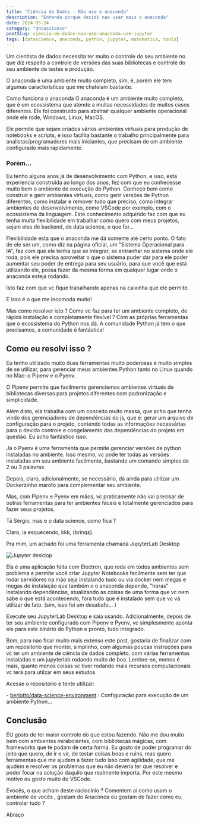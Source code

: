 ```yaml
---
title: "Ciência de Dados - Não use o anaconda"
description: "Entenda porque decidi nao usar mais o anaconda"
date: 2024-05-24
category: "datascience"
postSlug: ciencia-de-dados-nao-use-anaconda-use-jupyter
tags: [datascience, anaconda, python, jupyter, matematica, tools]
---
```


Um cientista de dados necessita ter muito o controle do seu ambiente no que diz respeito a controle de versões das suas bibliotecas e controle do seu ambiente de testes e produção.

O anaconda é uma ambiente muito completo, sim, é, porém ele tem algumas características que me chateiam bastante.

Como funciona o anaconda
O anaconda é um ambiente muito completo, que é um ecossistema que atende a muitas necessidades de muitos casos diferentes. Ele foi construído para abstrair qualquer ambiente operacional onde ele rode, Windows, Linux, MacOS.

Ele permite que sejam criados vários ambientes virtuais para produção de notebooks e scripts, e isso facilita bastante o trabalho principalmente para analistas/programadores mais iniciantes, que precisam de um ambiente configurado mais rapidamente.

### Porém…

Eu tenho alguns anos já de desenvolvimento com Python, e isso, esta experiencia construída ao longo dos anos, fez com que eu conhecesse muito bem o ambiente de execução do Python. Conheço bem como construir e gerir ambientes virtuais, como gerir versões de Python diferentes, como instalar e remover tudo que preciso, como integrar ambientes de desenvolvimento, como VSCode por exemplo, com o ecossistema da linguagem. Este conhecimento adquirido faz com que eu tenha muita flexibilidade em trabalhar como quero com meus projetos, sejam eles de backend, de data science, o que for…

Flexibilidade esta que o anaconda me dá somente até certo ponto. O fato de ele ser um, como diz na página oficial, um "Sistema Operacional para IA", faz com que ele tenha que se integrar, se entranhar no sistema onde ele roda, pois ele precisa aproveitar o que o sistema puder dar para ele poder aumentar seu poder de entrega para seu usuário, para que você que está utilizando ele, possa fazer da mesma forma em qualquer lugar onde o anaconda esteja rodando.

Isto faz com que vc fique trabalhando apenas na caixinha que ele permite.

E isso é o que me incomoda muito!

Mas como resolver isto ? Como vc faz para ter um ambiente completo, de rápida instalação e completamente flexível ? Com as próprias ferramentas que o ecossistema do Python nos dá. A comunidade Python já tem o que precisamos, a comunidade é fantástica!

## Como eu resolvi isso ?

Eu tenho utilizado muito duas ferramentas muito poderosas e muito simples de se utilizar, para gerenciar meus ambientes Python tanto no Linux quando no Mac: o Pipenv e o Pyenv.

O Pipenv permite que facilmente gerenciemos ambientes virtuais de bibliotecas diversas para projetos diferentes com padronização e simplicidade.

Além disto, ela trabalha com um conceito muito massa, que acho que tenha vindo dos gerenciadores de dependências do js, que é: gerar um arquivo de configuração para o projeto, contendo todas as informações necessárias para o devido controle e congelamento das dependências do projeto em questão. Eu acho fantástico isso.

Já o Pyenv é uma ferramenta que permite gerenciar versões de python instaladas no ambiente. Isso mesmo, vc pode ter todas as versões instaladas em seu ambiente facilmente, bastando um comando simples de 2 ou 3 palavras.

Depois, claro, adicionalmente, se necessário, dá ainda para utilizar um Dockerzinho maroto para complementar seu ambiente.

Mas, com Pipenv e Pyenv em mãos, vc praticamente não vai precisar de outras ferramentas para ter ambientes fáceis e totalmente gerenciados para fazer seus projetos.

Tá Sérgio, mas e o data science, como fica ?

Claro, ia esquecendo, kkk, (brinqs).

Pra mim, um achado foi uma ferramenta chamada JupyterLab Desktop

![Jupyter desktop](https://github.com/jupyterlab/jupyterlab-desktop/blob/master/media/jupyterlab-desktop.png?raw=true)

Ela é uma aplicação feita com Electron, que roda em todos ambientes sem problema e permite você criar Jupyter Notebooks facilmente sem ter que rodar servidores na mão seja instalando tudo ou via docker nem megas e megas de instalação que também o o anaconda depende, "horas" instalando dependências, atualizando as coisas de uma forma que vc nem sabe o que está acontecendo, fora tudo que é instalado sem que vc vá utilizar de fato. (sim, isso foi um desabafo… )

Execute seu JupyterLab Desktop e saia usando. Adicionalmente, depois de ter seu ambiente configurado com Pipenv e Pyenv, vc simplesmente aponta ele para este binário do Python e pronto, tudo integrado.

Bom, para nao ficar muito mais extenso este post, gostaria de finalizar com um repositorio que montei, simplinho, com algumas poucas instruções para vc ter um ambiente de ciência de dados completo, com várias ferramentas instaladas e um jupyterlab rodando muito de boa. Lembre-se, menos é mais, quanto menos coisas vc tiver rodando mais recursos computacionais vc terá para utilzar em seus estudos.

Acesse o repositório e tente utilizar:

<i class="fa-solid fa-code-branch"></i> - [berlotto/data-science-environment](https://github.com/berlotto/data-science-environment) : Configuração para execução de um ambiente Python…

## Conclusão

EU gosto de ter maior controle do que estou fazendo. Não me dou muito bem com ambientes mirabolantes, com bibliotecas mágicas, com frameworks que te podam de certa forma. Eu gosto de poder programar do jeito que quero, de ir e vir, de testar coisas boas e ruins, mas quero ferramentas que me ajudem a fazer tudo isso com agilidade, que me ajudem e resolver os problemas que eu não deveria ter que resolver e poder focar na solução daquilo que realmente importa. Por este mesmo motivo eu gosto muito do VSCode.

Evocês, o que acham deste raciocínio ? Comentem aí como usam o ambiente de vocês , gostam do Anaconda ou gostam de fazer como eu, controlar tudo ?

Abraço
